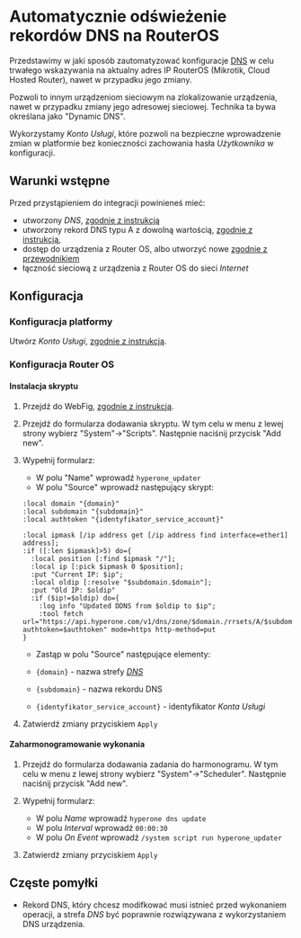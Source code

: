 # Automatycznie odświeżenie rekordów DNS na RouterOS

Przedstawimy w jaki sposób zautomatyzować konfiguracje [DNS](/resosurce/dns/) w celu trwałego wskazywania na aktualny adres IP RouterOS (Mikrotik, Cloud Hosted Router), nawet w przypadku jego zmiany.

Pozwoli to innym urządzeniom sieciowym na zlokalizowanie urządzenia, nawet w przypadku zmiany jego adresowej sieciowej. Technika ta bywa określana jako "Dynamic DNS".

Wykorzystamy *Konto Usługi*, które pozwoli na bezpieczne wprowadzenie zmian w platformie bez konieczności zachowania hasła *Użytkownika* w konfiguracji.

## Warunki wstępne

Przed przystąpieniem do integracji powinieneś mieć:

* utworzony *DNS*, [zgodnie z instrukcją](/guide/networking/dns/creating.md)
* utworzony rekord DNS typu A z dowolną wartością, [zgodnie z instrukcją](/guide/networking/dns/record-set-creating.md),
* dostęp do urządzenia z Router OS, albo utworzyć nowe [zgodnie z przewodnikiem](/tutorials/virtual-machine/cloud-hosted-router.md)
* łączność sieciową z urządzenia z Router OS do sieci *Internet*

## Konfiguracja

### Konfiguracja platformy

Utwórz *Konto Usługi*, [zgodnie z instrukcją](/guide/platform/project/add-service-account.md).

### Konfiguracja Router OS

#### Instalacja skryptu

1. Przejdź do WebFig, [zgodnie z instrukcją](http://www.mikrotik.net.pl/wiki/Webfig).
2. Przejdź do formularza dodawania skryptu. W tym celu w menu z lewej strony wybierz "System"->"Scripts". Następnie naciśnij przycisk "Add new".
3. Wypełnij formularz:

    * W polu "Name" wprowadź ```hyperone_updater```
    * W polu "Source" wprowadź następujący skrypt:

    ```
    :local domain "{domain}"
    :local subdomain "{subdomain}"
    :local authtoken "{identyfikator_service_account}"
    
    :local ipmask [/ip address get [/ip address find interface=ether1] address];
    :if ([:len $ipmask]>5) do={
      :local position [:find $ipmask "/"];
      :local ip [:pick $ipmask 0 $position];
      :put "Current IP: $ip";
      :local oldip [:resolve "$subdomain.$domain"];
      :put "Old IP: $oldip"
      :if ($ip!=$oldip) do={
        :log info "Updated DDNS from $oldip to $ip";
        :tool fetch url="https://api.hyperone.com/v1/dns/zone/$domain./rrsets/A/$subdomain.$domain./ddns?authtoken=$authtoken" mode=https http-method=put
    }  
    ```
    * Zastąp w polu "Source" następujące elementy:
    
    * ```{domain}``` - nazwa strefy *[DNS](/resource/dns/)*
    * ```{subdomain}```  - nazwa rekordu DNS
    * ```{identyfikator_service_account}``` - identyfikator *Konta Usługi*

3. Zatwierdź zmiany przyciskiem ```Apply```

#### Zaharmonogramowanie wykonania

1. Przejdź do formularza dodawania zadania do harmonogramu. W tym celu w menu z lewej strony wybierz "System"->"Scheduler". Następnie naciśnij przycisk "Add new".

2. Wypełnij formularz:
    
    * W polu *Name* wprowadź ```hyperone dns update```
    * W polu *Interval* wprowadź ```00:00:30```
    * W polu *On Event* wprowadź ```/system script run hyperone_updater```
    
3. Zatwierdź zmiany przyciskiem ```Apply```

## Częste pomyłki

* Rekord DNS, który chcesz modifkować musi istnieć przed wykonaniem operacji, a strefa *DNS* być poprawnie rozwiązywana z wykorzystaniem DNS urządzenia.
